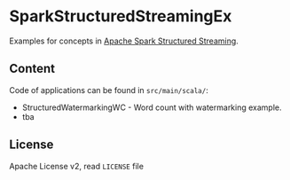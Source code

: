 # SparkStructuredStreamingEx
Examples for concepts in [Apache Spark Structured Streaming](https://spark.apache.org/docs/latest/structured-streaming-programming-guide.html).

## Content
Code of applications can be found in `src/main/scala/`:

* StructuredWatermarkingWC - Word count with watermarking example.
* tba

## License
Apache License v2, read `LICENSE` file
